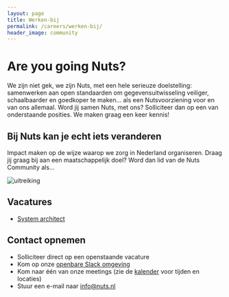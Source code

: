 ```yaml
---
layout: page
title: Werken-bij
permalink: /careers/werken-bij/
header_image: community
---
```


# Are you going Nuts?

We zijn niet gek, we zijn Nuts, met een hele serieuze doelstelling: samenwerken aan open standaarden om gegevensuitwisseling veiliger, schaalbaarder en goedkoper te maken… als een Nutsvoorziening voor en van ons allemaal. Word jij samen Nuts, met ons? Solliciteer dan op een van onderstaande posities. We maken graag een keer kennis!

## Bij Nuts kan je echt iets veranderen

Impact maken op de wijze waarop we zorg in Nederland organiseren. Draag jij graag bij aan een maatschappelijk doel? 
Word dan lid van de Nuts Community als...

<img src="/images/werken-bij-nuts.jpeg" alt="uitreiking" title="Werken bij Nuts" />

## Vacatures
  * [System architect](/careers/system-architect)

## Contact opnemen

  * Solliciteer direct op een openstaande vacature
  * Kom op onze [openbare Slack omgeving](https://join.slack.com/t/nuts-foundation/shared_invite/zt-235ww08nk-halwcet23WCHclmlFd0lLg)
  * Kom naar één van onze meetings (zie de [kalender](/kalender) voor tijden en locaties)
  * Stuur een e-mail naar [info@nuts.nl](mailto:info@nuts.nl)
  
